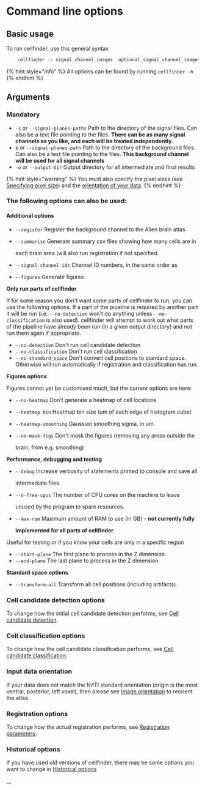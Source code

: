 # Command line options

## Basic usage

To run cellfinder, use this general syntax

```bash
    cellfinder -s signal_channel_images  optional_signal_channel_images -b background_channel_images -o /path/to/output_directory -x 2 -y 2 -z 5
```

{% hint style="info" %}
All options can be found by running `cellfinder -h`
{% endhint %}

## Arguments

### Mandatory

* `-s` or `--signal-planes-paths` Path to the directory of the signal files. Can also be a text file pointing to the files. **There can be as many signal channels as you like, and each will be treated independently**. 
* `b` or `--signal-planes-path` Path to the directory of the background files. Can also be a text file pointing to the files.  **This background channel will be used for all signal channels**
* `-o` or `--output-dir` Output directory for all intermediate and final results

{% hint style="warning" %}
You must also specify the pixel sizes \(see [Specifying pixel size](specifying-pixel-size.md)\) and the [orientation of your data](https://docs.brainglobe.info/brainreg/user-guide/image-orientation).
{% endhint %}

### The following options can also be used:

#### **Additional options**

* `--register` Register the background channel to the Allen brain atlas
* `--summarise` Generate summary csv files showing how many cells are in 

  each brain area \(will also run registration if not specified.

* `--signal-channel-ids` Channel ID numbers, in the same order as 
* `--figures` Generate figures

**Only run parts of cellfinder**

If for some reason you don't want some parts of cellfinder to run, you can use the following options. If a part of the pipeline is required by another part it will be run \(i.e. `--no-detection` won't do anything unless `--no-classification` is also used\). cellfinder will attempt to work out what parts of the pipeline have already been run \(in a given output directory\) and not run them again if appropriate.

* `--no-detection` Don't run cell candidate detection
* `--no-classification` Don't run cell classification
* `--no-standard_space` Don't convert cell positions to standard space. Otherwise will run automatically if registration and classification has run.

**Figures options**

Figures cannot yet be customised much, but the current options are here:

* `--no-heatmap` Don't generate a heatmap of cell locations
* `--heatmap-bin` Heatmap bin size \(um of each edge of histogram cube\)
* `--heatmap-smoothing` Gaussian smoothing sigma, in um.
* `--no-mask-figs` Don't mask the figures \(removing any areas outside the 

  brain, from e.g. smoothing\)

**Performance, debugging and testing**

* `--debug` Increase verbosity of statements printed to console and save all 

  intermediate files.

* `--n-free-cpus` The number of CPU cores on the machine to leave 

  unused by the program to spare resources.

* `--max-ram` Maximum amount of RAM to use \(in GB\) - **not currently fully** 

  **implemented for all parts of cellfinder**

Useful for testing or if you know your cells are only in a specific region

* `--start-plane` The first plane to process in the Z dimension
* `--end-plane` The last plane to process in the Z dimension

**Standard space options**

* `--transform-all` Transform all cell positions \(including artifacts\).

### Cell candidate detection options

To change how the initial cell candidate detection performs, see [Cell candidate detection](cell-candidate-detection.md).

### Cell classification options

To change how the cell candidate classification performs, see [Cell candidate classification](cell-candidate-classification.md).

### Input data orientation

If your data does not match the NifTI standard orientation \(origin is the most ventral, posterior, left voxel\), then please see [Image orientation](../../amap/getting-started/image-orientation.md) to reorient the atlas.

### Registration options

To change how the actual registration performs, see [Registration parameters](../../amap/getting-started/registration-parameters.md).

### **Historical options**

If you have used old versions of cellfinder, there may be some options you want to change in [Historical options](historical-options.md)

\_\_

### 





